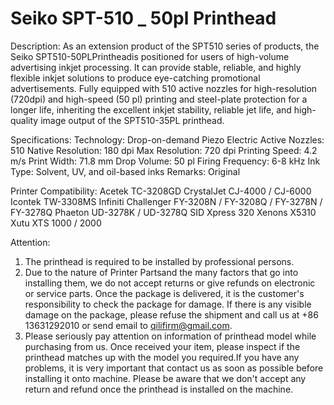 # Seiko SPT-510 _ 50pl Printhead

Description:
As an extension product of the SPT510 series of products, the Seiko SPT510-50PLPrintheadis positioned for users of high-volume advertising inkjet processing. It can provide stable, reliable, and highly flexible inkjet solutions to produce eye-catching promotional advertisements.
Fully equipped with 510 active nozzles for high-resolution (720dpi) and high-speed (50 pl) printing and steel-plate protection for a longer life, inheriting the excellent inkjet stability, reliable jet life, and high-quality image output of the SPT510-35PL printhead.

Specifications:
Technology: Drop-on-demand Piezo Electric
Active Nozzles: 510
Native Resolution: 180 dpi
Max Resolution: 720 dpi
Printing Speed: 4.2 m/s
Print Width: 71.8 mm
Drop Volume: 50 pl
Firing Frequency: 6-8 kHz
Ink Type: Solvent, UV, and oil-based inks
Remarks: Original

Printer Compatibility:
Acetek TC-3208GD
CrystalJet CJ-4000 / CJ-6000
Icontek TW-3308MS
Infiniti Challenger FY-3208N / FY-3208Q / FY-3278N / FY-3278Q
Phaeton UD-3278K / UD-3278Q
SID Xpress 320
Xenons X5310
Xutu XTS 1000 / 2000

Attention:
1. The printhead is required to be installed by professional persons.
2. Due to the nature of Printer Partsand the many factors that go into installing them, we do not accept returns or give refunds on electronic or service parts. Once the package is delivered, it is the customer's responsibility to check the package for damage. If there is any visible damage on the package, please refuse the shipment and call us at +86 13631292010 or send email to qilifirm@gmail.com.
3. Please seriously pay attention on information of printhead model while purchasing from us. Once received your item, please inspect if the printhead matches up with the model you required.If you have any problems, it is very important that contact us as soon as possible before installing it onto machine. Please be aware that we don't accept any return and refund once the printhead is installed on the machine.
